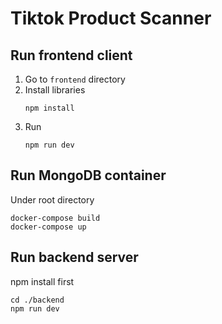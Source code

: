 # Tiktok Product Scanner

## Run frontend client

1. Go to `frontend` directory
2. Install libraries
   ```
   npm install
   ```
4. Run
   ```
   npm run dev
   ```

## Run MongoDB container

Under root directory

```
docker-compose build
docker-compose up
```

## Run backend server

npm install first

```
cd ./backend
npm run dev
```
